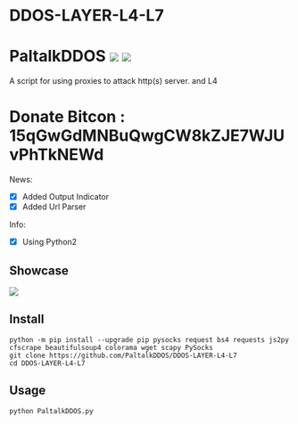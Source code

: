 # DDOS-LAYER-L4-L7
# PaltalkDDOS ![](https://img.shields.io/badge/Version-3.6-brightgreen.svg) ![](https://img.shields.io/badge/license-GPLv2-blue.svg)
 A script for using proxies to attack http(s) server. and L4

# Donate Bitcon : 15qGwGdMNBuQwgCW8kZJE7WJUvPhTkNEWd
 
 News:
- [x] Added Output Indicator
- [x] Added Url Parser

 Info:
- [x] Using Python2

## Showcase

![](https://i0.wp.com/s1.uphinh.org/2020/12/29/tttttttt.png)

## Install

    python -m pip install --upgrade pip pysocks request bs4 requests js2py cfscrape beautifulsoup4 colorama wget scapy PySocks
    git clone https://github.com/PaltalkDDOS/DDOS-LAYER-L4-L7
    cd DDOS-LAYER-L4-L7

## Usage

    python PaltalkDDOS.py

